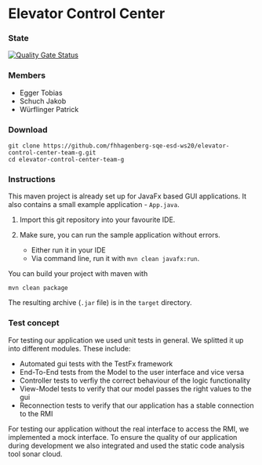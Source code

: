 # Elevator Control Center

### State

[![Quality Gate Status](https://sonarcloud.io/api/project_badges/measure?project=fhhagenberg-sqe-esd-ws20_elevator-control-center-team-g&metric=alert_status)](https://sonarcloud.io/dashboard?id=fhhagenberg-sqe-esd-ws20_elevator-control-center-team-g)

### Members

- Egger Tobias
- Schuch Jakob
- Würflinger Patrick

### Download

````shell
git clone https://github.com/fhhagenberg-sqe-esd-ws20/elevator-control-center-team-g.git
cd elevator-control-center-team-g
````

### Instructions

This maven project is already set up for JavaFx based GUI applications. It also contains a small example application - `App.java`.

1. Import this git repository into your favourite IDE.

1. Make sure, you can run the sample application without errors.
	- Either run it in your IDE
	- Via command line, run it with `mvn clean javafx:run`.

You can build your project with maven with

```
mvn clean package
```

The resulting archive (`.jar` file) is in the `target` directory.

### Test concept

For testing our application we used unit tests in general. We splitted it up into different modules. These include:

- Automated gui tests with the TestFx framework
- End-To-End tests from the Model to the user interface and vice versa
- Controller tests to verfiy the correct behaviour of the logic functionality
- View-Model tests to verify that our model passes the right values to the gui
- Reconnection tests to verify that our application has a stable connection to the RMI

For testing our application without the real interface to access the RMI, we implemented a mock interface.  To ensure the quality of our application during development we also integrated and used the static code analysis tool sonar cloud.
